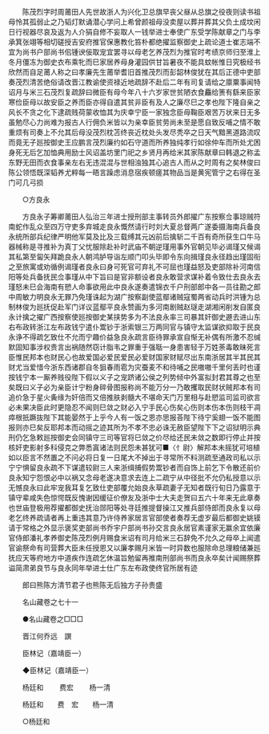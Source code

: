 <!-- { "loadSidebar": true } -->
　　陈茂烈字时周莆田人先世故浙人为兴化卫总旗早丧父昼从总旗之役夜则读书祖母怜其孤弱止之乃韬灯默诵潜心学问上希曾颜祖母没卖屋以葬并葬其父负土成坟闲日行视器尽哀及返为人介狷自修不妄取人一钱举进士奉使广东受学陈献章之门与李承箕张翊等相切磋授吉安府推官保惠教化笞朴都绝擢监察御史上疏论道士崔志端不宜为尚书户部尚书佀锺谀佞取宠宜罢寻以母老乞养茂烈为推官时考绩京师归至淮上冬月僵冻为御史衣布乘牝而巳家居养母身灌园供甘旨暑夜不能具蚊帐惟日究极经书欣然而自足莆人称之曰孝廉先生莆举耆旧首推茂烈而彭韶林俊犹在其后正德中吏部奏茂烈清苦绝俗请改晋江教谕使资禄近地疏辞不赴后二年有司复请给之廪粟事闻特诏月与米三石茂烈复疏辞曰微臣有母今年八十六岁家世贫陋衣食麤给箦有繇来臣家寒俭臣母以故安臣之养而臣亦得自遣其贫非臣有及人之廉尽巳之孝也陛下隆自亲之风长不贪之化下逮疏贱荷蒙收恤其为庆幸宁臣一家独念臣毋鞠臣艰苦万状来日无多虽勉尽心力尚难为报古人行佣负米皆以为亲幸臣贫劳尚未至是愿自致反哺之情不敢重烦有司奏上不允其后母没茂烈枕苫终丧近枕处头发尽秃卒之日天气黯黑道路流叹而竟无子廵按御史王应鹏言茂烈廉约如石守道而所养独纯孝行如徐仲车而所处尤困身死无后乞加恤典用励士风诏盖坊里门祀之乡贤月再给米其家陈献章曰韩退之称孟东野无田而衣食事亲左右无违混混与世相浊独其心追古人而从之时周有之矣林俊曰陈公领悟既深韬养尤粹每一晤言躁虑消息宿疾顿瘥其物品当是黄宪管宁之右得在圣门可几弓损 

　　○方良永 

　　方良永子筹卿莆田人弘治三年进士授刑部主事转员外郎擢广东按察佥事琼贼符南蛇作乱众至四万守吏多弃城走良永慨然请行时刘大夏总督两广遂委摄海南兵备良永统所部兵纪律严明他军莫及比及三载缚其元凶前后擒斩二千百有奇所获生口牛马器械称是寻推补为真丁父忧服除赴补时武庙不朝逆瑾用事外官朝见毕必谒瑾又候谒其私第至匐矢拜跪良永人朝鸿胪导诣左顺门叩头毕即令东向揖瑾良永径趋出瑾固衔之至旅寓或劝循例谒瑾者良永曰身可死官可弃礼不可屈也瑾益怒及吏部除补河南信阳等处兵备抚民佥事瑾从中下旨曰是官非额设者良永敢营求谋补着令致仕去良永去瑾怒未巳会海南有愬人命事欲用此中良永遂奏遣锦衣千户刑部郎中各一员往勘之郎中周敏力明良永无罪乃免瑾诛起为湖广按察副使蓝鄢诸贼寇蜀两省动兵时洪锺为总制林俊为廵抚促赴军门详议蓝鄢平良永赞画为多河南剧贼赵璲走湖湘闲削发自匿良永计擒之擢广西按察使廵按御史某挟势多为不法良永率三司暴其奸御史遯去进山东右布政转浙江左布政钱宁遣仆鬻钞于浙索银三万两同官与镇守太监谋欲抑取于民良永诤不得疏乞致仕不允而宁趣价益急良永疏言臣待罪承宣自惭无补偶有所激不忍缄默固知事涉权贵言出祸随然窃计脂韦之罪重于强聒一身患害轻于万姓荼毒敢昧死言臣惟民邦本也财民心也故爱国必爱民爱民必爱财国家财赋尽出东南浙居其半其民其财尤当爱惜今浙东西诸郡自冬狙春雨雹为灾蚕麦不和待哺之民嗷嗷千里何丢时也谨按钱宁本一厮养贱役陛下假以义子之宠跻诸公侯之列势倾中外富拟封君其尊之也至矣既曰义子必为亲臣计宁粉身碎骨图报称尚不能万分一乃敢攫取民财状贼邦本有司追价急于星火夤缘为奸倍而又倍推肤剥髓大不堪命天门万里相与赴愬监司监司欲言必未果决臣此时更隐忍不闻则巳敛之财必入宁手民心伤矣心伤则本伤本伤则枝干凋瘁根扺蹶抜陛下其能晏然于上乎今人有一饭之恩亦思报荅陛下待宁奚翅一饭不能图报则亦巳矣反耶邦本而动摇之迹其所为不孝不忠必诛无赦臣望陛下下之诏狱明示典刑仍乞急敕廵按御史会同镇守三司等官将巳敛之价尽给还民未敛之数即行停止并按核奸吏影射多科侵克之弊悉寘诸法则民怨未甚犹可■〈忄尉〉解邦本未摇犹可培植如以臣言不然置之不问必将日复一日尾大不掉出于寻常所不料测疏至通政司私以示宁宁惧留良永疏不下谋遣较尉三人来浙缉捕假势鬻钞者而自饰上前乞下令散还前价良永知宁怨恨必中以祸又念母老遂决意求去连上二疏宁从中径批不允仍私授意以示无憾良永曰此牢宠我耳复乞致仕吏部覆允始良永草疏妻子无知者既行旬日乃露意于镇守辈咸失色惊愕既反愧谢因缓征价僚友及浙中士大夫走贺曰五六十年来无此章奏也世庙登极用荐擢都御史抚治郧阳等处寻廷推提督操江又推兵部侍郎而良永复以母老乞终养疏请者再上重违其意乃许侍养家居言官部使者奏荐无虚岁最后都御史姚镆请于常格之外显示褒奖吏部尚书乔宇户部尚书孙交言良永居官素谨家无赢余宜依廉官侍郎潘礼孝养御史陈茂烈例月赐食米诏有司月给米三石辞免不允久之母卒上闻遣官谕祭命有司营葬大臣未任授恩又以廉孝赐月米皆一时异数也服除命总理粮储兼廵抚应天等府地方中道疾作连疏乞休温旨勉留再推南刑部尚书而良永卒矣计闻赐祭葬谥简肃弟良节与良永同年举进士仕广东左布政使终官所居有迹 

　　郎曰熊陈方清节君子也熊陈无后独方子孙贵盛 

　　名山藏卷之七十一 

　　●名山藏卷之□□□ 

　　晋江何乔远　譔 

　　臣林记（嘉靖臣一） 

　　◆臣林记（嘉靖臣一） 

　　杨廷和 
　　费宏 
　　杨一清 

　　杨廷和　　费　宏　　杨一清 

　　○杨廷和 

